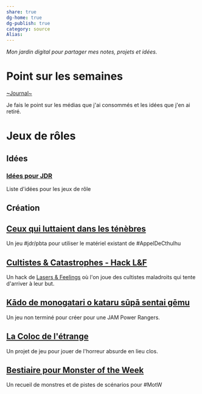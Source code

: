 ```yaml
---
share: true 
dg-home: true
dg-publish: true
category: source
Alias:
---
```


*Mon jardin digital pour partager mes notes, projets et idées.*

# Point sur les semaines

 [~Journal~](~Journal~.md) 

Je fais le point sur les médias que j'ai consommés et les idées que j'en ai retiré.

# Jeux de rôles

## Idées 

### [Idées pour JDR](./Id%C3%A9es%20pour%20JDR.md)

Liste d'idées pour les jeux de rôle

## Création

## [Ceux qui luttaient dans les ténèbres](../projets/cthulhu_pbta/Ceux%20qui%20luttaient%20dans%20les%20t%C3%A9n%C3%A8bres.md) 

Un jeu #jdr/pbta pour utiliser le matériel existant de #AppelDeCthulhu 

## [Cultistes & Catastrophes - Hack L&F](../projets/C&C/L&F/Cultistes%20&%20Catastrophes%20-%20Hack%20L&F.md) 

Un hack de [Lasers & Feelings](Lasers%20&%20Feelings.md) où l'on joue des cultistes maladroits qui tente d'arriver à leur but.

## [Kādo de monogatari o kataru sūpā sentai gēmu](../projets/Kado/K%C4%81do%20de%20monogatari%20o%20kataru%20s%C5%ABp%C4%81%20sentai%20g%C4%93mu.md)
Un jeu non terminé pour créer pour une JAM Power Rangers.

## [La Coloc de l'étrange](../projets/colloc_etrange/La%20Coloc%20de%20l'%C3%A9trange.md) 

Un projet de jeu pour jouer de l'horreur absurde en lieu clos.

## [Bestiaire pour Monster of the Week](Bestiaire%20pour%20Monster%20of%20the%20Week.md) 

Un recueil de monstres et de pistes de scénarios pour #MotW 


